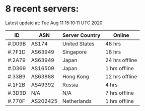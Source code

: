 # 8 recent servers:

Latest update at: Tue Aug 11 15:10:11 UTC 2020

| ID | ASN | Server Country | Online |
| -- | --- | -------------- | ------ |
| #.D09B | AS174 | United States | 48 hrs |
| #.7F1D | AS63949 | Singapore | 18 hrs |
| #.2A79 | AS63949 | Japan | 24 hrs offline |
| #.D369 | AS16509 | Japan | 1 hrs offline |
| #.33B9 | AS63888 | Hong Kong | 12 hrs offline |
| #.1F2B | AS49392 | Russia | 4 hrs |
| #.3D3D | N/A | N/A | 7 hrs offline |
| #.770F | AS202425 | Netherlands | 1 hrs offline |

